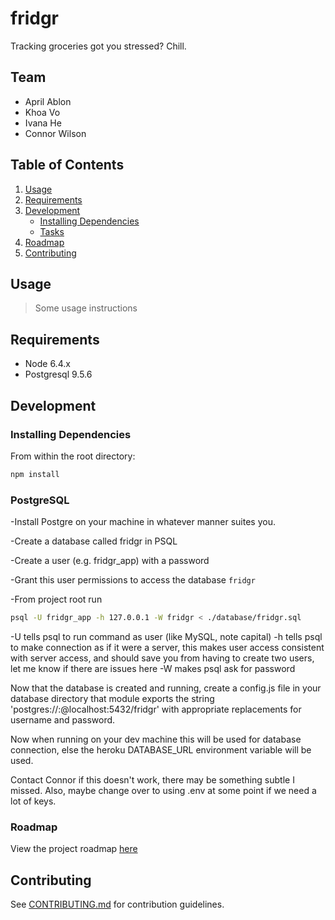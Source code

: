 # fridgr
Tracking groceries got you stressed? Chill.

## Team

  - April Ablon
  - Khoa Vo
  - Ivana He
  - Connor Wilson

## Table of Contents

1. [Usage](#Usage)
2. [Requirements](#requirements)
3. [Development](#development)
    - [Installing Dependencies](#installing-dependencies)
    - [Tasks](#tasks)
4. [Roadmap](#roadmap)
5. [Contributing](#contributing)

## Usage

> Some usage instructions

## Requirements

- Node 6.4.x
- Postgresql 9.5.6

## Development

### Installing Dependencies

From within the root directory:

```sh
npm install
```

### PostgreSQL

-Install Postgre on your machine in whatever manner suites you.

-Create a database called fridgr in PSQL

-Create a user (e.g. fridgr_app) with a password

-Grant this user permissions to access the database `fridgr`

-From project root run

```sh
psql -U fridgr_app -h 127.0.0.1 -W fridgr < ./database/fridgr.sql
```
-U tells psql to run command as user (like MySQL, note capital)
-h tells psql to make connection as if it were a server, this makes user access consistent with server access, and should save you from having to create two users, let me know if there are issues here
-W makes psql ask for password

Now that the database is created and running, create a config.js file in your database directory that module exports the string
'postgres://<username>:<password>@localhost:5432/fridgr'
with appropriate replacements for username and password.

Now when running on your dev machine this will be used for database connection, else the heroku DATABASE_URL environment variable will be used.

Contact Connor if this doesn't work, there may be something subtle I missed. Also, maybe change over to using .env at some point if we need a lot of keys.

### Roadmap

View the project roadmap [here](https://trello.com/b/CBEpWlz0)


## Contributing

See [CONTRIBUTING.md](CONTRIBUTING.md) for contribution guidelines.

